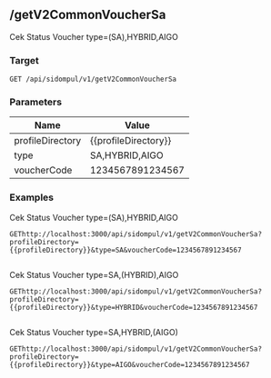 ## /getV2CommonVoucherSa
Cek Status Voucher type&#x3D;(SA),HYBRID,AIGO

### Target
```
GET /api/sidompul/v1/getV2CommonVoucherSa
```

### Parameters
Name | Value
--- | ---
profileDirectory|{{profileDirectory}}
type|SA,HYBRID,AIGO
voucherCode|1234567891234567



### Examples
Cek Status Voucher type&#x3D;(SA),HYBRID,AIGO
```
GEThttp://localhost:3000/api/sidompul/v1/getV2CommonVoucherSa?profileDirectory={{profileDirectory}}&type=SA&voucherCode=1234567891234567


```

Cek Status Voucher type&#x3D;SA,(HYBRID),AIGO
```
GEThttp://localhost:3000/api/sidompul/v1/getV2CommonVoucherSa?profileDirectory={{profileDirectory}}&type=HYBRID&voucherCode=1234567891234567


```

Cek Status Voucher type&#x3D;SA,HYBRID,(AIGO)
```
GEThttp://localhost:3000/api/sidompul/v1/getV2CommonVoucherSa?profileDirectory={{profileDirectory}}&type=AIGO&voucherCode=1234567891234567


```

